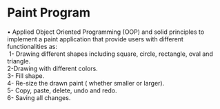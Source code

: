 # Paint Program
•	Applied Object Oriented Programming (OOP) and solid principles to implement a paint application that provide users with different functionalities as:\
&nbsp;1- Drawing different shapes including square, circle, rectangle, oval and triangle.\
2-Drawing with different colors.\
3- Fill shape.\
4- Re-size the drawn paint ( whether smaller or larger).\
5- Copy, paste, delete, undo and redo.\
6- Saving all changes.


